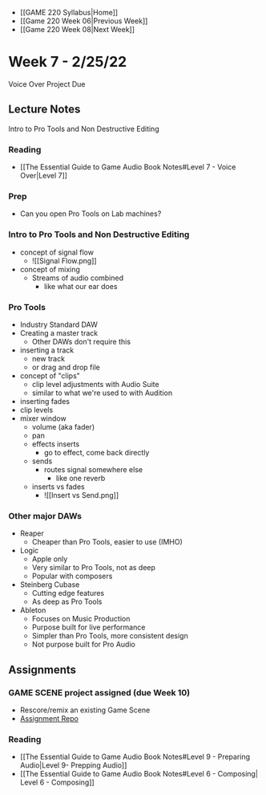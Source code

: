 - [[GAME 220 Syllabus|Home]]
- [[Game 220 Week 06|Previous Week]]
- [[Game 220 Week 08|Next Week]]

# Week 7 - 2/25/22
Voice Over Project Due

## Lecture Notes
Intro to Pro Tools and Non Destructive Editing
 ### Reading 
- [[The Essential Guide to Game Audio Book Notes#Level 7 - Voice Over|Level 7]]

### Prep
- Can you open Pro Tools on Lab machines?

### Intro to Pro Tools and Non Destructive Editing
- concept of signal flow
	- ![[Signal Flow.png]]
- concept of mixing
	- Streams of audio combined
		- like what our ear does

### Pro Tools
- Industry Standard DAW
- Creating a master track
	- Other DAWs don't require this
- inserting a track
	- new track
	- or drag and drop file
- concept of "clips"
	- clip level adjustments with Audio Suite
	- similar to what we're used to with Audition
- inserting fades
- clip levels
- mixer window
	- volume (aka fader)
	- pan
	- effects inserts
		- go to effect, come back directly
	- sends
		- routes signal somewhere else
			- like one reverb
	- inserts vs fades
		- ![[Insert vs Send.png]]
		
### Other major DAWs
- Reaper 
	- Cheaper than Pro Tools, easier to use (IMHO)
- Logic
	- Apple only
	- Very similar to Pro Tools, not as deep
	- Popular with composers
- Steinberg Cubase
	- Cutting edge features
	- As deep as Pro Tools
- Ableton
	- Focuses on Music Production
	- Purpose built for live performance
	- Simpler than Pro Tools, more consistent design
	- Not purpose built for Pro Audio
	
## Assignments
### GAME SCENE project assigned (due Week 10)
- Rescore/remix an existing Game Scene
- [Assignment Repo](https://github.com/APUGames/Game-220-Project-1)

### Reading
- [[The Essential Guide to Game Audio Book Notes#Level 9 - Preparing Audio|Level 9- Prepping Audio]]
- [[The Essential Guide to Game Audio Book Notes#Level 6 - Composing| Level 6 - Composing]]